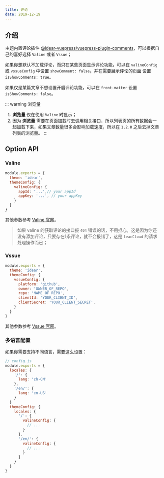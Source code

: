 ```yaml
---
title: 评论
date: 2019-12-19
---
```


## 介绍

主题内置评论插件 [@idear-vuepress/vuepress-plugin-comments](/views/plugins/)，可以根据自己的喜好选择 `Valine` 或者 `Vssue`；

如果你想默认不加载评论，而只在某些页面显示评论功能，可以在 `valineConfig` 或 `vssueConfig` 中设置 `showComment: false`，并在需要展示评论的页面 设置 `isShowComments: true`。

如果仅是某篇文章不想设置开启评论功能，可以在 `front-matter` 设置 `isShowComments: false`。

::: warning 浏览量
1. **浏览量** 仅在使用 `Valine` 时显示；
2. 因为 **浏览量** 需要在页面加载时去调用相关接口，所以列表页的所有数据会一起加载下来，如果文章数量很多会影响加载速度，所以在 `1.2.0` 之后去掉文章列表的浏览量。
:::

## Option API

### Valine

```javascript
module.exports = {
  theme: 'idear',
  themeConfig: {
    valineConfig: {
      appId: '...',// your appId
      appKey: '...', // your appKey
    }
  }  
}
```

其他参数参考 [Valine 官网](https://valine.js.org/configuration.html)。

> 如果 valine 的获取评论的接口报 `404` 错误的话，不用担心，这是因为你还没有添加评论，只要存在1条评论，就不会报错了，这是 `leanCloud` 的请求处理操作而已；

### Vssue

```javascript
module.exports = {
  theme: 'idear',
  themeConfig: {
    vssueConfig: {
      platform: 'github',
      owner: 'OWNER_OF_REPO',
      repo: 'NAME_OF_REPO',
      clientId: 'YOUR_CLIENT_ID',
      clientSecret: 'YOUR_CLIENT_SECRET',
    }
  }  
}
```

其他参数参考 [Vssue 官网](https://vssue.js.org/zh/options/)。

### 多语言配置

如果你需要支持不同语言，需要这么设置：

```js
// config.js
module.exports = {
  locales: {
    '/': {
      lang: 'zh-CN'
    },
    '/en/': {
      lang: 'en-US'
    }
  }
  themeConfig: {
    locales: {
      '/': {
        valineConfig: {
          // ...
        }
      },
      '/en/': {
        valineConfig: {
          // ...
        }
      }
    }
  }
}
```
